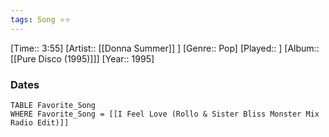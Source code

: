 ```yaml
---
tags: Song ⭐⭐ 
---
```

[Time:: 3:55]
[Artist:: [[Donna Summer]] ]
[Genre:: Pop]
[Played:: ]
[Album:: [[Pure Disco (1995)]]]
[Year:: 1995]
### Dates
````dataview
TABLE Favorite_Song
WHERE Favorite_Song = [[I Feel Love (Rollo & Sister Bliss Monster Mix Radio Edit)]]
````